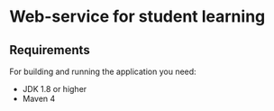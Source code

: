 # Web-service for student learning

## Requirements

For building and running the application you need:
- JDK 1.8 or higher
- Maven 4


